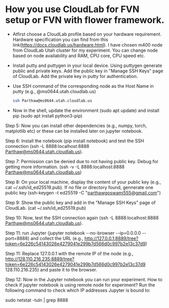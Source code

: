 # How you use CloudLab for FVN setup or FVN with flower framework.

* Atfirst choose a CloudLab profile based on your hardware requirement. Hardware specification you can find from this link(https://docs.cloudlab.us/hardware.html). I have chosen m400 node from CloudLab Utah cluster for my experiment. You can change node based on node availability and RAM, CPU core, CPU speed etc. 

* Install putty and puttygen in your local device. Using puttygen generate public and private keys. Add the public key in "Manage SSH Keys" page of CloudLab. Add the private key in putty for authentication.

* Use SSH command of the corresponding node as the Host Name in putty (e.g., @ms0644.utah.cloudlab.us)
  ```bash
  ssh Parthaw@ms0644.utah.cloudlab.us

* Now in the shell, update the environment (sudo apt update) and install pip (sudo apt install python3-pip)

Step 5: Now you can install other dependencies (e.g., numpy, torch, matplotlib etc) or these can be installed later on jupyter notebook.

Step 6: Install the notebook (pip install notebook) and test the SSH connection (ssh -L 8888:localhost:8888 Parthaw@ms0644.utah.cloudlab.us).

Step 7: Permission can be denied due to not having public key. Debug for getting more information. (ssh -v -L 8888:localhost:8888 Parthaw@ms0644.utah.cloudlab.us)

Step 8: On your local machine, display the content of your public key (e.g., cat ~/.ssh/id_ed25519.pub). If no file or directory found, gennerate one public key (ssh-keygen -t ed25519 -C "parthawgoswami555@gmail.com") 

Step 9: Show the public key and add in the "Manage SSH Keys" page of CloudLab. (cat ~/.ssh/id_ed25519.pub)

Step 10: Now, test the SSH connection again (ssh -L 8888:localhost:8888 Parthaw@ms0644.utah.cloudlab.us).

Step 11:  run Jupyter (jupyter notebook --no-browser --ip=0.0.0.0 --port=8888) and 
collect the URL (e.g., http://127.0.0.1:8889/tree?token=6e226c54143026e4279041e299b7d566d0c997b2e13c37d9)

Step 11: Replace 127.0.0.1 with the remote IP of the node (e.g., http://128.110.216.235:8889/tree?token=6e226c54143026e4279041e299b7d566d0c997b2e13c37d9
128.110.216.235) and paste it to the browser.

Step 12: Now in the Jupyter notebook you can run your experiment. How to check if jupyter notebook is using remote node for experiment? Run the following command to check which IP addresses Jupyter is bound to:

sudo netstat -tuln | grep 8888
